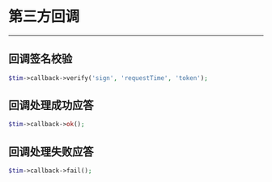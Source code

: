 # 第三方回调

---

## 回调签名校验

```php
$tim->callback->verify('sign', 'requestTime', 'token');
```

## 回调处理成功应答

```php
$tim->callback->ok();
```

## 回调处理失败应答

```php
$tim->callback->fail();
```